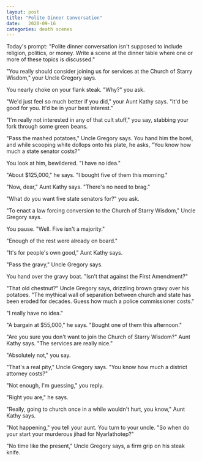 ```yaml
---
layout: post
title: "Polite Dinner Conversation"
date:   2020-09-16
categories: death scenes
---
```

Today's prompt: "Polite dinner conversation isn't supposed to include religion, politics, or money. Write a scene at the dinner table where one or more of these topics is discussed."

"You really should consider joining us for services at the Church of Starry Wisdom," your Uncle Gregory says.

You nearly choke on your flank steak. "Why?" you ask.

"We'd just feel so much better if you did," your Aunt Kathy says. "It'd be good for you. It'd be in your best interest."

"I'm really not interested in any of that cult stuff," you say, stabbing your fork through some green beans.

"Pass the mashed potatoes," Uncle Gregory says. You hand him the bowl, and while scooping white dollops onto his plate, he asks, "You know how much a state senator costs?"

You look at him, bewildered. "I have no idea."

"About $125,000," he says. "I bought five of them this morning."

"Now, dear," Aunt Kathy says. "There's no need to brag."

"What do you want five state senators for?" you ask.

"To enact a law forcing conversion to the Church of Starry Wisdom," Uncle Gregory says. 

You pause. "Well. Five isn't a majority."

"Enough of the rest were already on board."

"It's for people's own good," Aunt Kathy says.

"Pass the gravy," Uncle Gregory says.

You hand over the gravy boat. "Isn't that against the First Amendment?"

"That old chestnut?" Uncle Gregory says, drizzling brown gravy over his potatoes. "The mythical wall of separation between church and state has been eroded for decades. Guess how much a police commissioner costs."

"I really have no idea."

"A bargain at $55,000," he says. "Bought one of them this afternoon."

"Are you sure you don't want to join the Church of Starry Wisdom?" Aunt Kathy says. "The services are really nice."

"Absolutely not," you say.

"That's a real pity," Uncle Gregory says. "You know how much a district attorney costs?"

"Not enough, I'm guessing," you reply.

"Right you are," he says.

"Really, going to church once in a while wouldn't hurt, you know," Aunt Kathy says.

"Not happening," you tell your aunt. You turn to your uncle. "So when do your start your murderous jihad for Nyarlathotep?"

"No time like the present," Uncle Gregory says, a firm grip on his steak knife.

